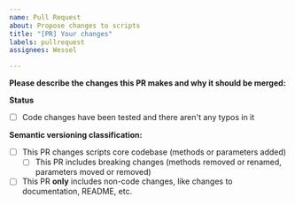 ```yaml
---
name: Pull Request
about: Propose changes to scripts
title: "[PR] Your changes"
labels: pullrequest
assignees: Wessel

---
```


**Please describe the changes this PR makes and why it should be merged:**


**Status**
- [ ] Code changes have been tested and there aren't any typos in it

**Semantic versioning classification:**
- [ ] This PR changes scripts core codebase (methods or parameters added)
  - [ ] This PR includes breaking changes (methods removed or renamed, parameters moved or removed)
- [ ] This PR **only** includes non-code changes, like changes to documentation, README, etc.
